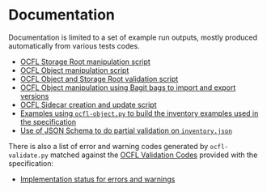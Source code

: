 # Documentation

Documentation is limited to a set of example run outputs, mostly produced automatically from various tests codes.

  * [OCFL Storage Root manipulation script](demo_ocfl_script.md)
  * [OCFL Object manipulation script](demo_ocfl_object_script.md)
  * [OCFL Object and Storage Root validation script](demo_ocfl_validate_script.md)
  * [OCFL Object manipulation using Bagit bags to import and export versions](demo_using_bagit_bags.md)
  * [OCFL Sidecar creation and update script](demo_ocfl_sidecar_script.md)
  * [Examples using `ocfl-object.py` to build the inventory examples used in the specification](demo_build_spec_examples.md)
  * [Use of JSON Schema to do partial validation on `inventory.json`](demo_jsonschema_inventory_validation.md)

There is also a list of error and warning codes generated by `ocfl-validate.py`
matched against the
[OCFL Validation Codes](https://ocfl.io/validation/validation-codes.html)
provided with the specification:

  * [Implementation status for errors and warnings](validation_status.md)
